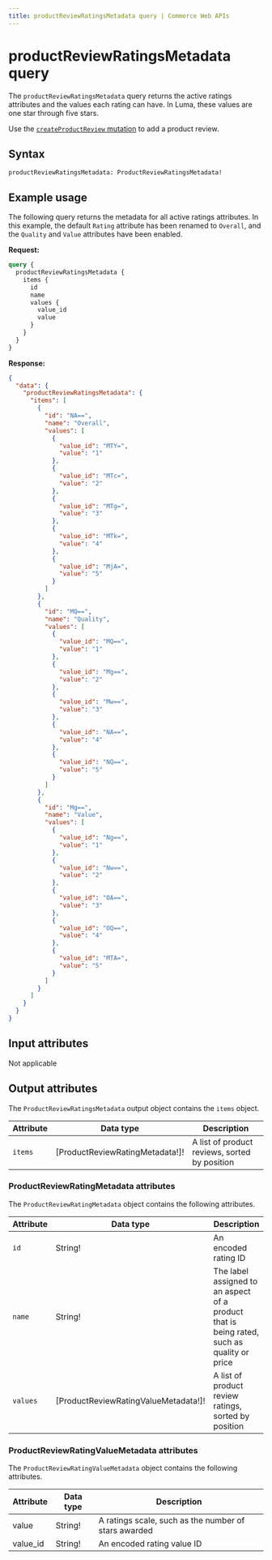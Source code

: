 ```yaml
---
title: productReviewRatingsMetadata query | Commerce Web APIs
---
```


# productReviewRatingsMetadata query

The `productReviewRatingsMetadata` query returns the active ratings attributes and the values each rating can have. In Luma, these values are one star through five stars.

Use the [`createProductReview` mutation](../mutations/create-review.md) to add a product review.

## Syntax

`productReviewRatingsMetadata: ProductReviewRatingsMetadata!`

## Example usage

The following query returns the metadata for all active ratings attributes. In this example, the default `Rating` attribute has been renamed to `Overall`, and the `Quality` and `Value` attributes have been enabled.

**Request:**

```graphql
query {
  productReviewRatingsMetadata {
    items {
      id
      name
      values {
        value_id
        value
      }
    }
  }
}
```

**Response:**

```json
{
  "data": {
    "productReviewRatingsMetadata": {
      "items": [
        {
          "id": "NA==",
          "name": "Overall",
          "values": [
            {
              "value_id": "MTY=",
              "value": "1"
            },
            {
              "value_id": "MTc=",
              "value": "2"
            },
            {
              "value_id": "MTg=",
              "value": "3"
            },
            {
              "value_id": "MTk=",
              "value": "4"
            },
            {
              "value_id": "MjA=",
              "value": "5"
            }
          ]
        },
        {
          "id": "MQ==",
          "name": "Quality",
          "values": [
            {
              "value_id": "MQ==",
              "value": "1"
            },
            {
              "value_id": "Mg==",
              "value": "2"
            },
            {
              "value_id": "Mw==",
              "value": "3"
            },
            {
              "value_id": "NA==",
              "value": "4"
            },
            {
              "value_id": "NQ==",
              "value": "5"
            }
          ]
        },
        {
          "id": "Mg==",
          "name": "Value",
          "values": [
            {
              "value_id": "Ng==",
              "value": "1"
            },
            {
              "value_id": "Nw==",
              "value": "2"
            },
            {
              "value_id": "OA==",
              "value": "3"
            },
            {
              "value_id": "OQ==",
              "value": "4"
            },
            {
              "value_id": "MTA=",
              "value": "5"
            }
          ]
        }
      ]
    }
  }
}
```

## Input attributes

Not applicable

## Output attributes

The `ProductReviewRatingsMetadata` output object contains the `items` object.

Attribute | Data type | Description
--- | --- | ---
`items` | [ProductReviewRatingMetadata!]! | A list of product reviews, sorted by position

### ProductReviewRatingMetadata attributes

The `ProductReviewRatingMetadata` object contains the following attributes.

Attribute | Data type | Description
--- | --- | ---
`id` | String! | An encoded rating ID
`name` | String! | The label assigned to an aspect of a product that is being rated, such as quality or price
`values` | [ProductReviewRatingValueMetadata!]! | A list of product review ratings, sorted by position

### ProductReviewRatingValueMetadata attributes

The `ProductReviewRatingValueMetadata` object contains the following attributes.

Attribute | Data type | Description
--- | --- | ---
value | String! | A ratings scale, such as the number of stars awarded
value_id | String! | An encoded rating value ID

